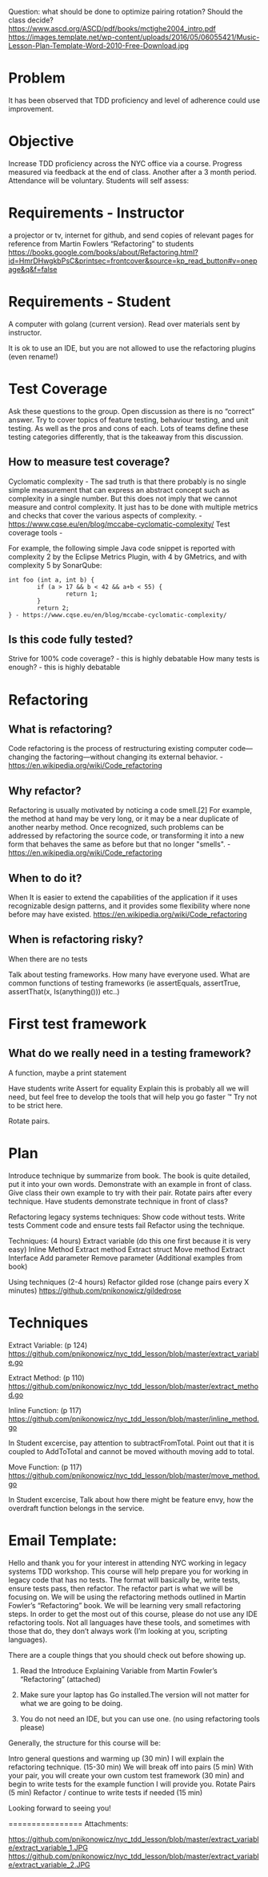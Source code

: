 Question: what should be done to optimize pairing rotation? Should the class decide?
https://www.ascd.org/ASCD/pdf/books/mctighe2004_intro.pdf
https://images.template.net/wp-content/uploads/2016/05/06055421/Music-Lesson-Plan-Template-Word-2010-Free-Download.jpg

# Problem
It has been observed that TDD proficiency and level of adherence could use improvement. 

# Objective
Increase TDD proficiency across the NYC office via a course. Progress measured via feedback at the end of class. Another after a 3 month period. Attendance will be voluntary. 
Students will self assess: <link for feedback>



# Requirements - Instructor
a projector or tv, internet for github, and send copies of relevant pages for reference from Martin Fowlers “Refactoring”  to students https://books.google.com/books/about/Refactoring.html?id=HmrDHwgkbPsC&printsec=frontcover&source=kp_read_button#v=onepage&q&f=false

# Requirements - Student
A computer with golang (current version). Read over materials sent by instructor. 

It is ok to use an IDE, but you are not allowed to use the refactoring plugins (even rename!)

# Test Coverage
Ask these questions to the group. Open discussion as there is no “correct” answer.
Try to cover topics of feature testing, behaviour testing, and unit testing. As well as the pros and cons of each. Lots of teams define these testing categories differently, that is the takeaway from this discussion. 


## How to measure test coverage?
Cyclomatic complexity - The sad truth is that there probably is no single simple measurement that can express an abstract concept such as complexity in a single number. But this does not imply that we cannot measure and control complexity. It just has to be done with multiple metrics and checks that cover the various aspects of complexity. - https://www.cqse.eu/en/blog/mccabe-cyclomatic-complexity/
Test coverage tools - 

For example, the following simple Java code snippet is reported with complexity 2 by the Eclipse Metrics Plugin, with 4 by GMetrics, and with complexity 5 by SonarQube:
```
int foo (int a, int b) {
        if (a > 17 && b < 42 && a+b < 55) {
                return 1;
        }
        return 2;
} - https://www.cqse.eu/en/blog/mccabe-cyclomatic-complexity/
```

## Is this code fully tested? 
Strive for 100% code coverage? - this is highly debatable
How many tests is enough? - this is highly debatable

# Refactoring

## What is refactoring? 
Code refactoring is the process of restructuring existing computer code—changing the factoring—without changing its external behavior. - https://en.wikipedia.org/wiki/Code_refactoring

## Why refactor? 
Refactoring is usually motivated by noticing a code smell.[2] For example, the method at hand may be very long, or it may be a near duplicate of another nearby method. Once recognized, such problems can be addressed by refactoring the source code, or transforming it into a new form that behaves the same as before but that no longer "smells". - https://en.wikipedia.org/wiki/Code_refactoring


## When to do it? 
   When It is easier to extend the capabilities of the application if it uses recognizable design patterns, and it provides some flexibility where none before may have existed. https://en.wikipedia.org/wiki/Code_refactoring

## When is refactoring risky?
   When there are no tests

Talk about testing frameworks. How many have everyone used. What are common functions of testing frameworks (ie assertEquals, assertTrue, assertThat(x, Is(anything())) etc..)


# First test framework
## What do we really need in a testing framework?
  A function, maybe a print statement

Have students write Assert for equality
Explain this is probably all we will need, but feel free to develop the tools that will help you go faster ™ 
Try not to be strict here. 

Rotate pairs.





# Plan
Introduce technique by summarize from book. The book is quite detailed, put it into your own words. 
Demonstrate with an example in front of class. 
Give class their own example to try with their pair. Rotate pairs after every technique.
Have students demonstrate technique in front of class?

Refactoring legacy systems techniques:
Show code without tests. 
Write tests
Comment code and ensure tests fail
Refactor using the technique. 


Techniques: (4 hours) 
Extract variable (do this one first because it is very easy)
Inline Method
Extract method
Extract struct
Move method
Extract Interface
Add parameter
Remove parameter
(Additional examples from book)

Using techniques (2-4 hours)
Refactor gilded rose (change pairs every X minutes) https://github.com/pnikonowicz/gildedrose
 






# Techniques

Extract Variable: (p 124)
https://github.com/pnikonowicz/nyc_tdd_lesson/blob/master/extract_variable.go


Extract Method: (p 110)
https://github.com/pnikonowicz/nyc_tdd_lesson/blob/master/extract_method.go

Inline Function: (p 117)
https://github.com/pnikonowicz/nyc_tdd_lesson/blob/master/inline_method.go

In Student excercise, pay attention to subtractFromTotal. Point out that it is coupled to AddToTotal and cannot be moved withouth moving add to total. 


Move Function: (p 117)
https://github.com/pnikonowicz/nyc_tdd_lesson/blob/master/move_method.go

In Student excercise, Talk about how there might be feature envy, how the overdraft function belongs in the service. 







# Email Template:

Hello and thank you for your interest in attending NYC working in legacy systems TDD workshop. This course will help prepare you for working in legacy code that has no tests. The format will basically be, write tests, ensure tests pass, then refactor. The refactor part is what we will be focusing on. We will be using the refactoring methods outlined in Martin Fowler’s “Refactoring” book. We will be learning very small refactoring steps. In order to get the most out of this course, please do not use any IDE refactoring tools. Not all languages have these tools, and sometimes with those that do, they don’t always work (I’m looking at you, scripting languages). 

There are a couple things that you should check out before showing up. 

1. Read the Introduce Explaining Variable from Martin Fowler’s “Refactoring” (attached)

2.   Make sure your laptop has Go installed.The version will not matter for what we are going to be doing. 

3.   You do not need an IDE, but you can use one. (no using refactoring tools please)

 


Generally, the structure for this course will be: 

Intro general questions and warming up (30 min)
I will explain the refactoring technique. (15-30 min)
We will break off into pairs (5 min)
With your pair, you will create your own custom test framework (30 min) and begin to write tests for the example function I will provide you. 
Rotate Pairs (5 min)
Refactor / continue to write tests if needed (15 min)


Looking forward to seeing you!

================
Attachments:

https://github.com/pnikonowicz/nyc_tdd_lesson/blob/master/extract_variable/extract_variable_1.JPG
https://github.com/pnikonowicz/nyc_tdd_lesson/blob/master/extract_variable/extract_variable_2.JPG

